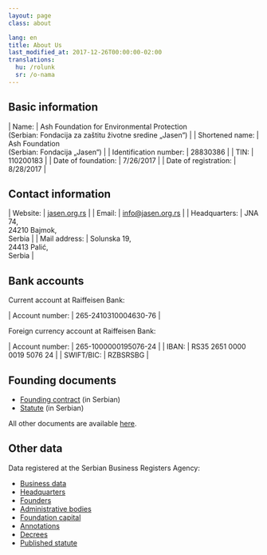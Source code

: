 ```yaml
---
layout: page
class: about

lang: en
title: About Us
last_modified_at: 2017-12-26T00:00:00-02:00
translations:
  hu: /rolunk
  sr: /o-nama
---
```

## Basic information

| Name:                  | Ash Foundation for Environmental Protection<br>(Serbian: Fondacija za zaštitu životne sredine „Jasen“) |
| Shortened name:        | Ash Foundation<br>(Serbian: Fondacija „Jasen“)                                                         |
| Identification number: | 28830386                                                                                               |
| TIN:                   | 110200183                                                                                              |
| Date of foundation:    | 7/26/2017                                                                                              |
| Date of registration:  | 8/28/2017                                                                                              |

## Contact information

| Website:      | [jasen.org.rs]                         |
| Email:        | [info@jasen.org.rs]                    |
| Headquarters: | JNA 74,<br>24210 Bajmok,<br>Serbia     |
| Mail address: | Solunska 19,<br>24413 Palić,<br>Serbia |

[jasen.org.rs]: https://jasen.org.rs
[info@jasen.org.rs]: mailto:info@jasen.org.rs

## Bank accounts

Current account at Raiffeisen Bank:

| Account number: | 265-2410310004630-76 |

Foreign currency account at Raiffeisen Bank:

| Account number: | 265-1000000195076-24        |
| IBAN:           | RS35 2651 0000 0019 5076 24 |
| SWIFT/BIC:      | RZBSRSBG                    |

## Founding documents

- [Founding contract] (in Serbian)
- [Statute] (in Serbian)

All other documents are available [here](/en/documents/).

[Founding contract]: /docs/ugovor-o-osnivanju.pdf
[Statute]: /docs/statut.pdf

## Other data

Data registered at the Serbian Business Registers Agency:

- [Business data]
- [Headquarters]
- [Founders]
- [Administrative bodies]
- [Foundation capital]
- [Annotations]
- [Decrees]
- [Published statute]

[Business data]: http://pretraga.apr.gov.rs/FoundationAndEndowmentWebSearch/FAEBusinessDataPage.aspx?beid=8855021&type=&rnd=3BAB996DE41CE0B915102BB086F5C49C3522D6A5
[Headquarters]: http://pretraga.apr.gov.rs/FoundationAndEndowmentWebSearch/FAEAddress.aspx?beid=8855021&type=&rnd=3BAB996DE41CE0B915102BB086F5C49C3522D6A5
[Founders]: http://pretraga.apr.gov.rs/FoundationAndEndowmentWebSearch/FAEEstablishers.aspx?beid=8855021&type=&rnd=3BAB996DE41CE0B915102BB086F5C49C3522D6A5
[Administrative bodies]: http://pretraga.apr.gov.rs/FoundationAndEndowmentWebSearch/FAESteeringComitteePage.aspx?beid=8855021&type=&rnd=3BAB996DE41CE0B915102BB086F5C49C3522D6A5
[Foundation capital]: http://pretraga.apr.gov.rs/FoundationAndEndowmentWebSearch/FAEFoundationCapital.aspx?beid=8855021&type=&rnd=3BAB996DE41CE0B915102BB086F5C49C3522D6A5
[Annotations]: http://pretraga.apr.gov.rs/FoundationAndEndowmentWebSearch/FAEAnnotations.aspx?beid=8855021&type=&rnd=3BAB996DE41CE0B915102BB086F5C49C3522D6A5
[Decrees]: http://pretraga.apr.gov.rs/FoundationAndEndowmentWebSearch/FAEDecrees.aspx?beid=8855021&type=&rnd=3BAB996DE41CE0B915102BB086F5C49C3522D6A5
[Published statute]: http://pretraga.apr.gov.rs/FoundationAndEndowmentWebSearch/FAEStatues.aspx?beid=8855021&type=&rnd=3BAB996DE41CE0B915102BB086F5C49C3522D6A5
